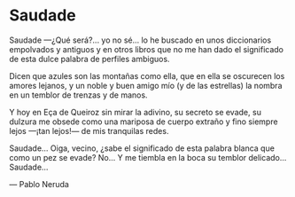 # Saudade

Saudade —¿Qué será?... yo no sé... lo he buscado
en unos diccionarios empolvados y antiguos
y en otros libros que no me han dado el significado
de esta dulce palabra de perfiles ambiguos.

Dicen que azules son las montañas como ella,
que en ella se oscurecen los amores lejanos,
y un noble y buen amigo mío (y de las estrellas)
la nombra en un temblor de trenzas y de manos.

Y hoy en Eça de Queiroz sin mirar la adivino,
su secreto se evade, su dulzura me obsede
como una mariposa de cuerpo extraño y fino
siempre lejos —¡tan lejos!— de mis tranquilas redes.

Saudade... Oiga, vecino, ¿sabe el significado
de esta palabra blanca que como un pez se evade?
No... Y me tiembla en la boca su temblor delicado...
Saudade...

— Pablo Neruda
